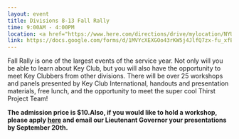 ```yaml
---
layout: event
title: Divisions 8-13 Fall Rally
time: 9:00AM - 4:00PM
location: <a href="https://www.here.com/directions/drive/mylocation/NYU-Global-Spiritual-Life-NYU-Center-for-Spiritual-Life:40.72987,-73.998177?map=40.72987,-73.99818,14,traffic&x=ep">NYU Global Center for Academic and Spiritual Life</a>
link: https://docs.google.com/forms/d/1MVYcXEXGOo43rKW5j4JlfQ7zx-fu_xfBhfLzaIMANss/viewform?c=0&w=1
---
```

Fall Rally is one of the largest events of the service year. Not only will you be able to learn about Key Club, but you will also have the opportunity to meet Key Clubbers from other divisions. There will be over 25 workshops and panels presented by Key Club International, handouts and presentation materials, free lunch, and the opportunity to meet the super cool Thirst Project Team!

**The admission price is $10.Also, if you would like to hold a workshop, please apply [here](https://docs.google.com/forms/d/1aSE8peXYB9WZZLySaMimsI8gE7cXlNBReRhFjK2e0Ow/viewform?c=0&w=1) and email our Lieutenant Governor your presentations by September 20th.**